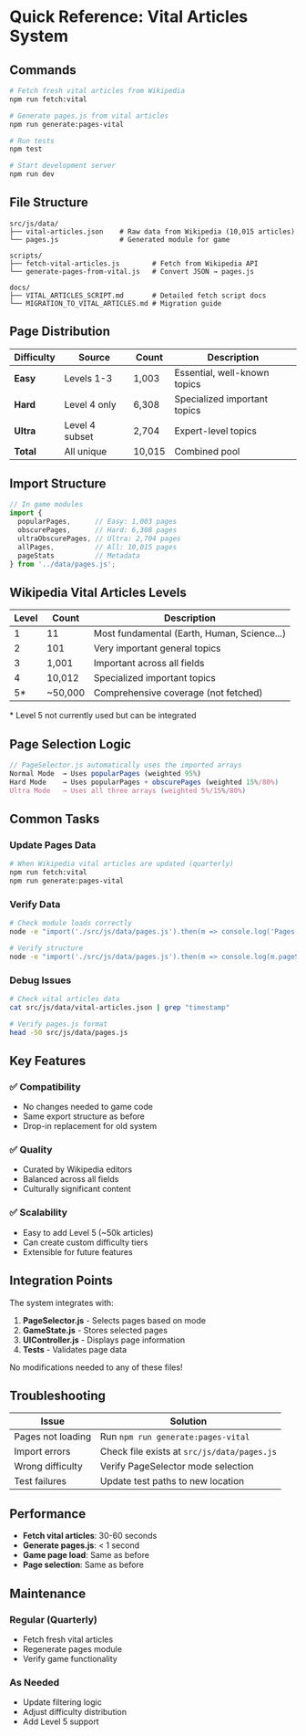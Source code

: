 # Quick Reference: Vital Articles System

## Commands

```bash
# Fetch fresh vital articles from Wikipedia
npm run fetch:vital

# Generate pages.js from vital articles
npm run generate:pages-vital

# Run tests
npm test

# Start development server
npm run dev
```

## File Structure

```
src/js/data/
├── vital-articles.json    # Raw data from Wikipedia (10,015 articles)
└── pages.js               # Generated module for game

scripts/
├── fetch-vital-articles.js        # Fetch from Wikipedia API
└── generate-pages-from-vital.js   # Convert JSON → pages.js

docs/
├── VITAL_ARTICLES_SCRIPT.md       # Detailed fetch script docs
└── MIGRATION_TO_VITAL_ARTICLES.md # Migration guide
```

## Page Distribution

| Difficulty | Source | Count | Description |
|------------|--------|-------|-------------|
| **Easy** | Levels 1-3 | 1,003 | Essential, well-known topics |
| **Hard** | Level 4 only | 6,308 | Specialized important topics |
| **Ultra** | Level 4 subset | 2,704 | Expert-level topics |
| **Total** | All unique | 10,015 | Combined pool |

## Import Structure

```javascript
// In game modules
import { 
  popularPages,      // Easy: 1,003 pages
  obscurePages,      // Hard: 6,308 pages  
  ultraObscurePages, // Ultra: 2,704 pages
  allPages,          // All: 10,015 pages
  pageStats          // Metadata
} from '../data/pages.js';
```

## Wikipedia Vital Articles Levels

| Level | Count | Description |
|-------|-------|-------------|
| 1 | 11 | Most fundamental (Earth, Human, Science...) |
| 2 | 101 | Very important general topics |
| 3 | 1,001 | Important across all fields |
| 4 | 10,012 | Specialized important topics |
| 5* | ~50,000 | Comprehensive coverage (not fetched) |

\* Level 5 not currently used but can be integrated

## Page Selection Logic

```javascript
// PageSelector.js automatically uses the imported arrays
Normal Mode  → Uses popularPages (weighted 95%)
Hard Mode    → Uses popularPages + obscurePages (weighted 15%/80%)
Ultra Mode   → Uses all three arrays (weighted 5%/15%/80%)
```

## Common Tasks

### Update Pages Data

```bash
# When Wikipedia vital articles are updated (quarterly)
npm run fetch:vital
npm run generate:pages-vital
```

### Verify Data

```bash
# Check module loads correctly
node -e "import('./src/js/data/pages.js').then(m => console.log('Pages:', m.allPages.length))"

# Verify structure
node -e "import('./src/js/data/pages.js').then(m => console.log(m.pageStats))"
```

### Debug Issues

```bash
# Check vital articles data
cat src/js/data/vital-articles.json | grep "timestamp"

# Verify pages.js format
head -50 src/js/data/pages.js
```

## Key Features

### ✅ Compatibility
- No changes needed to game code
- Same export structure as before
- Drop-in replacement for old system

### ✅ Quality
- Curated by Wikipedia editors
- Balanced across all fields
- Culturally significant content

### ✅ Scalability
- Easy to add Level 5 (~50k articles)
- Can create custom difficulty tiers
- Extensible for future features

## Integration Points

The system integrates with:

1. **PageSelector.js** - Selects pages based on mode
2. **GameState.js** - Stores selected pages
3. **UIController.js** - Displays page information
4. **Tests** - Validates page data

No modifications needed to any of these files!

## Troubleshooting

| Issue | Solution |
|-------|----------|
| Pages not loading | Run `npm run generate:pages-vital` |
| Import errors | Check file exists at `src/js/data/pages.js` |
| Wrong difficulty | Verify PageSelector mode selection |
| Test failures | Update test paths to new location |

## Performance

- **Fetch vital articles**: 30-60 seconds
- **Generate pages.js**: < 1 second
- **Game page load**: Same as before
- **Page selection**: Same as before

## Maintenance

### Regular (Quarterly)
- Fetch fresh vital articles
- Regenerate pages module
- Verify game functionality

### As Needed
- Update filtering logic
- Adjust difficulty distribution
- Add Level 5 support
